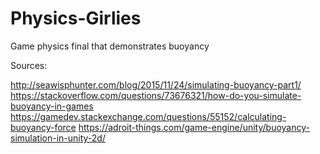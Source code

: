 # Physics-Girlies
Game physics final that demonstrates buoyancy

Sources:

http://seawisphunter.com/blog/2015/11/24/simulating-buoyancy-part1/
https://stackoverflow.com/questions/73676321/how-do-you-simulate-buoyancy-in-games
https://gamedev.stackexchange.com/questions/55152/calculating-buoyancy-force
https://adroit-things.com/game-engine/unity/buoyancy-simulation-in-unity-2d/
